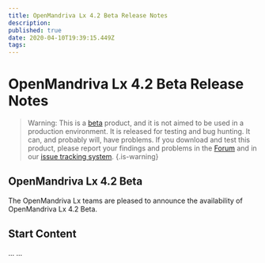 ```yaml
---
title: OpenMandriva Lx 4.2 Beta Release Notes
description: 
published: true
date: 2020-04-10T19:39:15.449Z
tags: 
---
```


# OpenMandriva Lx 4.2 Beta Release Notes

> Warning: This is a [beta](/releases/software-release-life-cycle#beta) product, and it is not aimed to be used in a production environment. It is released for testing and bug hunting. It can, and probably will, have problems. If you download and test this product, please report your findings and problems in the [Forum](http://forum.openmandriva.org/) and in our [issue tracking system](http://issues.openmandriva.org/).
{.is-warning}


## OpenMandriva Lx 4.2 Beta
The OpenMandriva Lx teams are pleased to announce the availability of OpenMandriva Lx 4.2 Beta.

## Start Content
...
... 